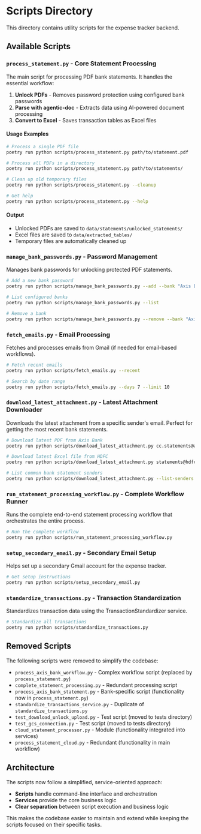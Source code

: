 # Scripts Directory

This directory contains utility scripts for the expense tracker backend.

## Available Scripts

### `process_statement.py` - Core Statement Processing
The main script for processing PDF bank statements. It handles the essential workflow:

1. **Unlock PDFs** - Removes password protection using configured bank passwords
2. **Parse with agentic-doc** - Extracts data using AI-powered document processing
3. **Convert to Excel** - Saves transaction tables as Excel files

#### Usage Examples

```bash
# Process a single PDF file
poetry run python scripts/process_statement.py path/to/statement.pdf

# Process all PDFs in a directory
poetry run python scripts/process_statement.py path/to/statements/

# Clean up old temporary files
poetry run python scripts/process_statement.py --cleanup

# Get help
poetry run python scripts/process_statement.py --help
```

#### Output
- Unlocked PDFs are saved to `data/statements/unlocked_statements/`
- Excel files are saved to `data/extracted_tables/`
- Temporary files are automatically cleaned up

### `manage_bank_passwords.py` - Password Management
Manages bank passwords for unlocking protected PDF statements.

```bash
# Add a new bank password
poetry run python scripts/manage_bank_passwords.py --add --bank "Axis Bank" --password "your_password"

# List configured banks
poetry run python scripts/manage_bank_passwords.py --list

# Remove a bank
poetry run python scripts/manage_bank_passwords.py --remove --bank "Axis Bank"
```

### `fetch_emails.py` - Email Processing
Fetches and processes emails from Gmail (if needed for email-based workflows).

```bash
# Fetch recent emails
poetry run python scripts/fetch_emails.py --recent

# Search by date range
poetry run python scripts/fetch_emails.py --days 7 --limit 10
```

### `download_latest_attachment.py` - Latest Attachment Downloader
Downloads the latest attachment from a specific sender's email. Perfect for getting the most recent bank statements.

```bash
# Download latest PDF from Axis Bank
poetry run python scripts/download_latest_attachment.py cc.statements@axisbank.com

# Download latest Excel file from HDFC
poetry run python scripts/download_latest_attachment.py statements@hdfcbank.com --file-type xlsx

# List common bank statement senders
poetry run python scripts/download_latest_attachment.py --list-senders
```

### `run_statement_processing_workflow.py` - Complete Workflow Runner
Runs the complete end-to-end statement processing workflow that orchestrates the entire process.

```bash
# Run the complete workflow
poetry run python scripts/run_statement_processing_workflow.py
```

### `setup_secondary_email.py` - Secondary Email Setup
Helps set up a secondary Gmail account for the expense tracker.

```bash
# Get setup instructions
poetry run python scripts/setup_secondary_email.py
```

### `standardize_transactions.py` - Transaction Standardization
Standardizes transaction data using the TransactionStandardizer service.

```bash
# Standardize all transactions
poetry run python scripts/standardize_transactions.py
```

## Removed Scripts

The following scripts were removed to simplify the codebase:

- `process_axis_bank_workflow.py` - Complex workflow script (replaced by `process_statement.py`)
- `complete_statement_processing.py` - Redundant processing script
- `process_axis_bank_statement.py` - Bank-specific script (functionality now in `process_statement.py`)
- `standardize_transactions_service.py` - Duplicate of `standardize_transactions.py`
- `test_download_unlock_upload.py` - Test script (moved to tests directory)
- `test_gcs_connection.py` - Test script (moved to tests directory)
- `cloud_statement_processor.py` - Module (functionality integrated into services)
- `process_statement_cloud.py` - Redundant (functionality in main workflow)

## Architecture

The scripts now follow a simplified, service-oriented approach:

- **Scripts** handle command-line interface and orchestration
- **Services** provide the core business logic
- **Clear separation** between script execution and business logic

This makes the codebase easier to maintain and extend while keeping the scripts focused on their specific tasks.
